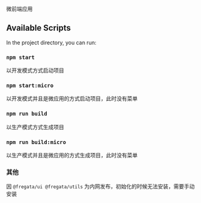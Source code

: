 微前端应用

## Available Scripts

In the project directory, you can run:

### `npm start`

以开发模式方式启动项目

### `npm start:micro`

以开发模式并且是微应用的方式启动项目，此时没有菜单

### `npm run build`

以生产模式方式生成项目

### `npm run build:micro`

以生产模式并且是微应用的方式生成项目，此时没有菜单

### 其他

因 `@fregata/ui @fregata/utils` 为内网发布，初始化的时候无法安装，需要手动安装
